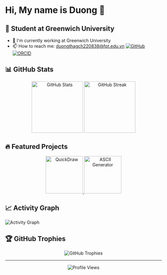 # Hi, My name is Duong 👋
## 🤖 Student at Greenwich University

- 🔭 I'm currently working at Greenwich University
- 📫 How to reach me: duongthagch220838@fpt.edu.vn
  [![GitHub](https://img.shields.io/badge/GitHub-100000?style=for-the-badge&logo=github&logoColor=white)](https://github.com/undertanker86)
  [![ORCID](https://img.shields.io/badge/ORCID-A6CE39?style=for-the-badge&logo=orcid&logoColor=white)](https://orcid.org/0009-0002-1952-5176)


## 📊 GitHub Stats

<div align="center">
  <img src="https://github-readme-stats.vercel.app/api?username=undertanker86&show_icons=true&theme=tokyonight&hide_border=true&count_private=true" alt="GitHub Stats" height="165">
  <img src="https://github-readme-streak-stats.herokuapp.com/?user=undertanker86&theme=tokyonight&hide_border=true" alt="GitHub Streak" height="165">
</div>

## 🔥 Featured Projects

<div align="center">
  <a href="https://github.com/your-username/quickdraw">
    <img src="https://github-readme-stats.vercel.app/api/pin/?username=undertanker86&repo=TinyURL-Using-OCR-Model&theme=tokyonight&hide_border=true" alt="QuickDraw" height="120">
  </a>
  <a href="https://github.com/your-username/ascii-generator">
    <img src="https://github-readme-stats.vercel.app/api/pin/?username=undertanker86&repo=ascii-generator&theme=tokyonight&hide_border=true" alt="ASCII Generator" height="120">
  </a>
</div>


## 📈 Activity Graph

<img src="https://github-readme-activity-graph.vercel.app/graph?username=undertanker86&theme=tokyo-night&hide_border=true&bg_color=0D1117&color=8B949E&line=F85D7F&point=F85D7F" alt="Activity Graph">

## 🏆 GitHub Trophies

<div align="center">
  <img src="https://github-profile-trophy.vercel.app/?username=undertanker86&theme=tokyonight&no-frame=true&row=1&column=6" alt="GitHub Trophies">
</div>

---

<div align="center">
  <img src="https://komarev.com/ghpvc/?username=undertanker86&color=blue&style=flat-square&label=Profile+Views" alt="Profile Views">
</div>
